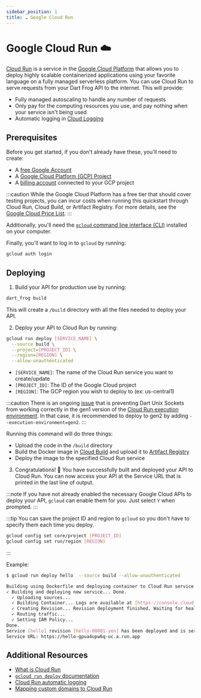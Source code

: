 ```yaml
---
sidebar_position: 1
title: ☁️ Google Cloud Run
---
```


# Google Cloud Run ☁️

[Cloud Run](https://cloud.google.com/run) is a service in the [Google Cloud Platform](https://cloud.google.com/) that allows you to deploy highly scalable containerized applications using your favorite language on a fully managed serverless platform. You can use Cloud Run to serve requests from your Dart Frog API to the internet. This will provide:

- Fully managed autoscaling to handle any number of requests
- Only pay for the computing resources you use, and pay nothing when your service isn't being used
- Automatic logging in [Cloud Logging](https://cloud.google.com/logging)

## Prerequisites

Before you get started, if you don't already have these, you'll need to create:

- A [free Google Account](https://support.google.com/accounts/answer/27441?hl=en)
- A [Google Cloud Platform (GCP) Project](https://cloud.google.com/resource-manager/docs/creating-managing-projects)
- A [billing account](https://cloud.google.com/billing/docs/how-to/manage-billing-account#create_a_new_billing_account) connected to your GCP project

:::caution
While the Google Cloud Platform has a free tier that should cover testing projects, you can incur costs when running this quickstart through Cloud Run, Cloud Build, or Artifact Registry. For more details, see the [Google Cloud Price List](https://cloud.google.com/pricing/list).
:::

Additionally, you'll need the [`gcloud` command line interface (CLI)](https://cloud.google.com/sdk/docs/install) installed on your computer.

Finally, you'll want to log in to `gcloud` by running:

```bash
gcloud auth login
```

## Deploying

1. Build your API for production use by running:

```bash
dart_frog build
```

This will create a `/build` directory with all the files needed to deploy your API.

2. Deploy your API to Cloud Run by running:

```bash
gcloud run deploy [SERVICE_NAME] \
  --source build \
  --project=[PROJECT_ID] \
  --region=[REGION] \
  --allow-unauthenticated
```

- `[SERVICE_NAME]`: The name of the Cloud Run service you want to create/update
- `[PROJECT_ID]`: The ID of the Google Cloud project
- `[REGION]`: The GCP region you wish to deploy to (ex: us-central1)

:::caution
There is an ongoing [issue](https://github.com/google/gvisor/issues/7331) that is preventing Dart Unix Sockets from working correctly in the gen1 version of the [Cloud Run execution environment](https://cloud.google.com/run/docs/about-execution-environments). In that case, it is recommended to deploy to gen2 by adding `--execution-environment=gen2`.
:::

Running this command will do three things:

- Upload the code in the `/build` directory
- Build the Docker image in [Cloud Build](https://cloud.google.com/build) and upload it to [Artifact Registry](https://cloud.google.com/artifact-registry)
- Deploy the image to the specified Cloud Run service

3. Congratulations! 🎉 You have successfully built and deployed your API to Cloud Run. You can now access your API at the Service URL that is printed in the last line of output.

:::note
If you have not already enabled the necessary Google Cloud APIs to deploy your API, `gcloud` can enable them for you. Just select `Y` when prompted.
:::

:::tip
You can save the project ID and region to `gcloud` so you don't have to specify them each time you deploy.

```bash
gcloud config set core/project [PROJECT_ID]
gcloud config set run/region [REGION]
```

:::

Example:

```bash
$ gcloud run deploy hello  --source build --allow-unauthenticated

Building using Dockerfile and deploying container to Cloud Run service [hello] in project [dart-demo] region [us-central1]
✓ Building and deploying new service... Done.
  ✓ Uploading sources...
  ✓ Building Container... Logs are available at [https://console.cloud.google.com/cloud-build/builds/df7f07d1-d88b-4443-a2b1-bdfd3cdab15b?project=700116488077].
  ✓ Creating Revision... Revision deployment finished. Waiting for health check to begin.
  ✓ Routing traffic...
  ✓ Setting IAM Policy...
Done.
Service [hello] revision [hello-00001-yen] has been deployed and is serving 100 percent of traffic.
Service URL: https://hello-gpua4upw6q-uc.a.run.app
```

## Additional Resources

- [What is Cloud Run](https://cloud.google.com/run/docs/overview/what-is-cloud-run)
- [`gcloud run deploy` documentation](https://cloud.google.com/sdk/gcloud/reference/run/deploy)
- [Cloud Run automatic logging](https://cloud.google.com/run/docs/logging)
- [Mapping custom domains to Cloud Run](https://cloud.google.com/run/docs/mapping-custom-domains)
